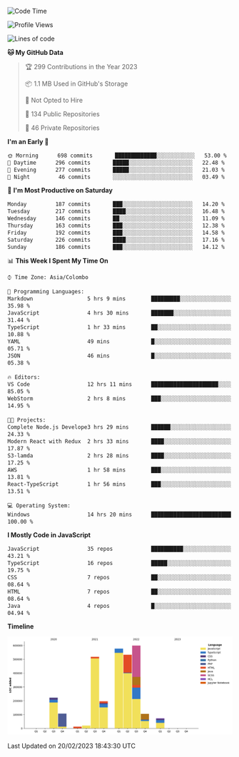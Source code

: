
<!--START_SECTION:waka-->
![Code Time](http://img.shields.io/badge/Code%20Time-896%20hrs%2037%20mins-blue)

![Profile Views](http://img.shields.io/badge/Profile%20Views-1-blue)

![Lines of code](https://img.shields.io/badge/From%20Hello%20World%20I%27ve%20Written-3%20Million%20lines%20of%20code-blue)

**🐱 My GitHub Data** 

> 🏆 299 Contributions in the Year 2023
 > 
> 📦 1.1 MB Used in GitHub's Storage 
 > 
> 🚫 Not Opted to Hire
 > 
> 📜 134 Public Repositories 
 > 
> 🔑 46 Private Repositories  
 > 
**I'm an Early 🐤** 

```text
🌞 Morning      698 commits       █████████████░░░░░░░░░░░░   53.00 % 
🌆 Daytime      296 commits       █████░░░░░░░░░░░░░░░░░░░░   22.48 % 
🌃 Evening      277 commits       █████░░░░░░░░░░░░░░░░░░░░   21.03 % 
🌙 Night         46 commits       ░░░░░░░░░░░░░░░░░░░░░░░░░   03.49 % 

```
📅 **I'm Most Productive on Saturday** 

```text
Monday         187 commits       ███░░░░░░░░░░░░░░░░░░░░░░   14.20 % 
Tuesday        217 commits       ████░░░░░░░░░░░░░░░░░░░░░   16.48 % 
Wednesday      146 commits       ██░░░░░░░░░░░░░░░░░░░░░░░   11.09 % 
Thursday       163 commits       ███░░░░░░░░░░░░░░░░░░░░░░   12.38 % 
Friday         192 commits       ███░░░░░░░░░░░░░░░░░░░░░░   14.58 % 
Saturday       226 commits       ████░░░░░░░░░░░░░░░░░░░░░   17.16 % 
Sunday         186 commits       ███░░░░░░░░░░░░░░░░░░░░░░   14.12 % 

```


📊 **This Week I Spent My Time On** 

```text
⌚︎ Time Zone: Asia/Colombo

💬 Programming Languages: 
Markdown                 5 hrs 9 mins        █████████░░░░░░░░░░░░░░░░   35.98 % 
JavaScript               4 hrs 30 mins       ███████░░░░░░░░░░░░░░░░░░   31.44 % 
TypeScript               1 hr 33 mins        ██░░░░░░░░░░░░░░░░░░░░░░░   10.88 % 
YAML                     49 mins             █░░░░░░░░░░░░░░░░░░░░░░░░   05.71 % 
JSON                     46 mins             █░░░░░░░░░░░░░░░░░░░░░░░░   05.38 % 

🔥 Editors: 
VS Code                  12 hrs 11 mins      █████████████████████░░░░   85.05 % 
WebStorm                 2 hrs 8 mins        ███░░░░░░░░░░░░░░░░░░░░░░   14.95 % 

🐱‍💻 Projects: 
Complete Node.js Develope3 hrs 29 mins       ██████░░░░░░░░░░░░░░░░░░░   24.33 % 
Modern React with Redux  2 hrs 33 mins       ████░░░░░░░░░░░░░░░░░░░░░   17.87 % 
S3-lamda                 2 hrs 28 mins       ████░░░░░░░░░░░░░░░░░░░░░   17.25 % 
AWS                      1 hr 58 mins        ███░░░░░░░░░░░░░░░░░░░░░░   13.81 % 
React-TypeScript         1 hr 56 mins        ███░░░░░░░░░░░░░░░░░░░░░░   13.51 % 

💻 Operating System: 
Windows                  14 hrs 20 mins      █████████████████████████   100.00 % 

```

**I Mostly Code in JavaScript** 

```text
JavaScript               35 repos            ██████████░░░░░░░░░░░░░░░   43.21 % 
TypeScript               16 repos            █████░░░░░░░░░░░░░░░░░░░░   19.75 % 
CSS                      7 repos             ██░░░░░░░░░░░░░░░░░░░░░░░   08.64 % 
HTML                     7 repos             ██░░░░░░░░░░░░░░░░░░░░░░░   08.64 % 
Java                     4 repos             █░░░░░░░░░░░░░░░░░░░░░░░░   04.94 % 

```


**Timeline**

![Chart not found](https://raw.githubusercontent.com/ccweerasinghe1994/ccweerasinghe1994/master/charts/bar_graph.png) 


 Last Updated on 20/02/2023 18:43:30 UTC
<!--END_SECTION:waka-->
